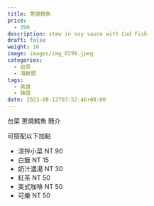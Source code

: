 ```yaml
---
title: 蔥燒鱈魚
price:
  - 390
description: stew in soy sauce with Cod Fish
draft: false
weight: 16
image: images/img_0299.jpeg
categories:
  - 台菜
  - 海鮮類
tags:
  - 素食
  - 辣度
date: 2023-08-12T03:52:46+08:00
---
```


台菜 蔥燒鱈魚 簡介

可搭配以下加點

- 涼拌小菜  NT 90
- 白飯 NT 15
- 奶汁濃湯 NT 30
- 紅茶  NT 50
- 美式咖啡 NT 50
- 可樂 NT 50
